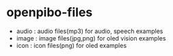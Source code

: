 openpibo-files
==============
- audio : audio files(mp3) for audio, speech examples
- image : image files(jpg,png) for oled vision examples
- icon  : icon files(png) for oled examples

